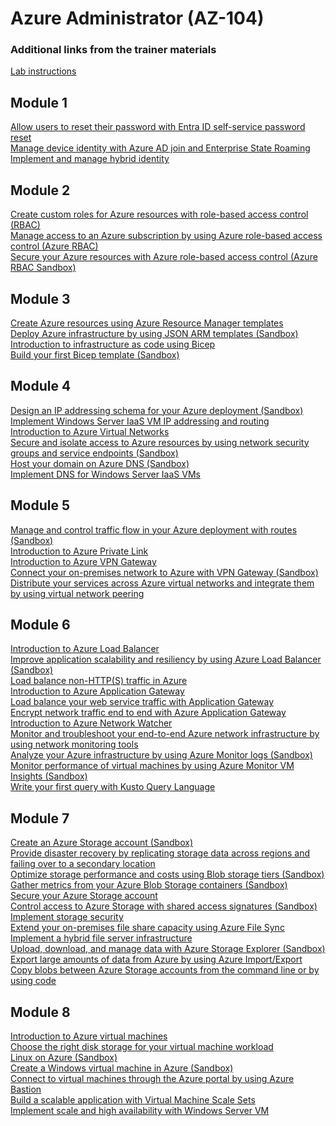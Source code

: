 # Azure Administrator (AZ-104)

### Additional links from the trainer materials

[Lab instructions](https://microsoftlearning.github.io/AZ-104-MicrosoftAzureAdministrator?WT.mc_id=AZ-MVP-5002880)

## Module 1
[Allow users to reset their password with Entra ID self-service password reset](https://learn.microsoft.com/training/modules/allow-users-reset-their-password?WT.mc_id=ES-MVP-5002880)\
[Manage device identity with Azure AD join and Enterprise State Roaming](https://learn.microsoft.com/training/modules/manage-device-identity-ad-join?WT.mc_id=ES-MVP-5002880)\
[Implement and manage hybrid identity](https://learn.microsoft.com/training/modules/implement-manage-hybrid-identity?WT.mc_id=ES-MVP-5002880)

## Module 2

[Create custom roles for Azure resources with role-based access control (RBAC)](https://learn.microsoft.com/training/modules/create-custom-azure-roles-with-rbac?WT.mc_id=ES-MVP-5002880)\
[Manage access to an Azure subscription by using Azure role-based access control (Azure RBAC)](https://learn.microsoft.com/training/modules/manage-subscription-access-azure-rbac?WT.mc_id=ES-MVP-5002880)\
[Secure your Azure resources with Azure role-based access control (Azure RBAC Sandbox)](https://learn.microsoft.com/training/modules/secure-azure-resources-with-rbacWT.mc_id=ES-MVP-5002880)

## Module 3

[Create Azure resources using Azure Resource Manager templates](https://learn.microsoft.com/training/modules/create-azure-resources-using-azure-resource-manager-templates?WT.mc_id=AZ-MVP-5002880)\
[Deploy Azure infrastructure by using JSON ARM templates (Sandbox)](https://learn.microsoft.com/training/modules/create-azure-resource-manager-template-vs-code?WT.mc_id=AZ-MVP-5002880)\
[Introduction to infrastructure as code using Bicep](https://learn.microsoft.com/training/modules/introduction-to-infrastructure-as-code-using-bicep?WT.mc_id=AZ-MVP-5002880)\
[Build your first Bicep template (Sandbox)](https://learn.microsoft.com/training/modules/build-first-bicep-template?WT.mc_id=AZ-MVP-5002880)

## Module 4

[Design an IP addressing schema for your Azure deployment (Sandbox)](https://learn.microsoft.com/training/modules/design-ip-addressing-for-azure?WT.mc_id=AZ-MVP-5002880)\
[Implement Windows Server IaaS VM IP addressing and routing](https://learn.microsoft.com/training/modules/implement-windows-server-iaas-virtual-machine-ip-addressing-routing?WT.mc_id=AZ-MVP-5002880)\
[Introduction to Azure Virtual Networks](https://learn.microsoft.com/training/modules/introduction-to-azure-virtual-networks?WT.mc_id=AZ-MVP-5002880)\
[Secure and isolate access to Azure resources by using network security groups and service endpoints (Sandbox)](https://learn.microsoft.com/training/modules/secure-and-isolate-with-nsg-and-service-endpoints?WT.mc_id=ES-MVP-5002880)\
[Host your domain on Azure DNS (Sandbox)](https://learn.microsoft.com/training/modules/host-domain-azure-dns?WT.mc_id=AZ-MVP-5002880)\
[Implement DNS for Windows Server IaaS VMs](https://learn.microsoft.com/training/modules/implement-dns-for-windows-server-iaas-virtual-machines?WT.mc_id=AZ-MVP-5002880)

## Module 5

[Manage and control traffic flow in your Azure deployment with routes (Sandbox)](https://learn.microsoft.com/training/modules/control-network-traffic-flow-with-routes?WT.mc_id=AZ-MVP-5002880)\
[Introduction to Azure Private Link](https://learn.microsoft.com/training/modules/introduction-azure-private-link?WT.mc_id=AZ-MVP-5002880)\
[Introduction to Azure VPN Gateway](https://learn.microsoft.com/training/modules/intro-to-azure-vpn-gateway?WT.mc_id=AZ-MVP-5002880)\
[Connect your on-premises network to Azure with VPN Gateway (Sandbox)](https://learn.microsoft.com/training/modules/connect-on-premises-network-with-vpn-gateway?WT.mc_id=AZ-MVP-5002880)\
[Distribute your services across Azure virtual networks and integrate them by using virtual network peering](https://learn.microsoft.com/training/modules/integrate-vnets-with-vnet-peering?WT.mc_id=AZ-MVP-5002880)

## Module 6

[Introduction to Azure Load Balancer](https://learn.microsoft.com/training/modules/intro-to-azure-load-balancer?WT.mc_id=AZ-MVP-5002880)\
[Improve application scalability and resiliency by using Azure Load Balancer (Sandbox)](https://learn.microsoft.com/training/modules/improve-app-scalability-resiliency-with-load-balancer?WT.mc_id=AZ-MVP-5002880)\
[Load balance non-HTTP(S) traffic in Azure](https://learn.microsoft.com/training/modules/load-balancing-non-https-traffic-azure?WT.mc_id=AZ-MVP-5002880)\
[Introduction to Azure Application Gateway](https://learn.microsoft.com/training/modules/intro-to-azure-application-gateway?WT.mc_id=AZ-MVP-5002880)\
[Load balance your web service traffic with Application Gateway](https://learn.microsoft.com/training/modules/load-balance-web-traffic-with-application-gateway?WT.mc_id=AZ-MVP-5002880)\
[Encrypt network traffic end to end with Azure Application Gateway](https://learn.microsoft.com/training/modules/end-to-end-encryption-with-app-gateway?WT.mc_id=AZ-MVP-5002880)\
[Introduction to Azure Network Watcher](https://learn.microsoft.com/training/modules/intro-to-azure-network-watcher?WT.mc_id=AZ-MVP-5002880)\
[Monitor and troubleshoot your end-to-end Azure network infrastructure by using network monitoring tools](https://learn.microsoft.com/training/modules/troubleshoot-azure-network-infrastructure?WT.mc_id=AZ-MVP-5002880)\
[Analyze your Azure infrastructure by using Azure Monitor logs (Sandbox)](https://learn.microsoft.com/training/modules/analyze-infrastructure-with-azure-monitor-logs?WT.mc_id=AZ-MVP-5002880)\
[Monitor performance of virtual machines by using Azure Monitor VM Insights (Sandbox)](https://learn.microsoft.com/training/modules/monitor-performance-using-azure-monitor-for-vms?WT.mc_id=AZ-MVP-5002880)\
[Write your first query with Kusto Query Language](https://learn.microsoft.com/training/modules/write-first-query-kusto-query-language?WT.mc_id=AZ-MVP-5002880)

## Module 7

[Create an Azure Storage account (Sandbox)](https://learn.microsoft.com/training/modules/create-azure-storage-account?WT.mc_id=AZ-MVP-5002880)\
[Provide disaster recovery by replicating storage data across regions and failing over to a secondary location](https://learn.microsoft.com/training/modules/provide-disaster-recovery-replicate-storage-data?WT.mc_id=AZ-MVP-5002880)\
[Optimize storage performance and costs using Blob storage tiers (Sandbox)](https://learn.microsoft.com/training/modules/optimize-archive-costs-blob-storage?WT.mc_id=AZ-MVP-5002880)\
[Gather metrics from your Azure Blob Storage containers (Sandbox)](https://learn.microsoft.com/training/modules/gather-metrics-blob-storage?WT.mc_id=AZ-MVP-5002880)\
[Secure your Azure Storage account](https://learn.microsoft.com/training/modules/secure-azure-storage-account?WT.mc_id=ES-MVP-5002880)\
[Control access to Azure Storage with shared access signatures (Sandbox)](https://learn.microsoft.com/training/modules/control-access-to-azure-storage-with-sas?WT.mc_id=ES-MVP-5002880)\
[Implement storage security](https://learn.microsoft.com/training/modules/storage-security?WT.mc_id=ES-MVP-5002880)\
[Extend your on-premises file share capacity using Azure File Sync](https://learn.microsoft.com/training/modules/extend-share-capacity-with-azure-file-sync?WT.mc_id=AZ-MVP-5002880)\
[Implement a hybrid file server infrastructure](https://learn.microsoft.com/learn/modules/implement-hybrid-file-server-infrastructure?WT.mc_id=AZ-MVP-5002880)\
[Upload, download, and manage data with Azure Storage Explorer (Sandbox)](https://learn.microsoft.com/training/modules/upload-download-and-manage-data-with-azure-storage-explorer?WT.mc_id=AZ-MVP-5002880)\
[Export large amounts of data from Azure by using Azure Import/Export](https://learn.microsoft.com/training/modules/export-data-with-azure-import-export?WT.mc_id=AZ-MVP-5002880)\
[Copy blobs between Azure Storage accounts from the command line or by using code](https://learn.microsoft.com/training/paths/copy-blobs-from-command-line-and-code?WT.mc_id=AZ-MVP-5002880)

## Module 8

[Introduction to Azure virtual machines](https://learn.microsoft.com/training/modules/intro-to-azure-virtual-machines?WT.mc_id=AZ-MVP-5002880)\
[Choose the right disk storage for your virtual machine workload](https://learn.microsoft.com/en-us/training/modules/choose-the-right-disk-storage-for-vm-workload?WT.mc_id=AZ-MVP-5002880)\
[Linux on Azure (Sandbox)](https://docs.microsoft.com/learn/modules/create-linux-virtual-machine-in-azure?WT.mc_id=AZ-MVP-5002880)\
[Create a Windows virtual machine in Azure (Sandbox)](https://learn.microsoft.com/en-us/training/modules/create-windows-virtual-machine-in-azure?WT.mc_id=AZ-MVP-5002880)\
[Connect to virtual machines through the Azure portal by using Azure Bastion](https://learn.microsoft.com/en-us/training/modules/connect-vm-with-azure-bastion?WT.mc_id=AZ-MVP-5002880)\
[Build a scalable application with Virtual Machine Scale Sets](https://learn.microsoft.com/en-us/training/modules/build-app-with-scale-sets?WT.mc_id=AZ-MVP-5002880)\
[Implement scale and high availability with Windows Server VM](https://learn.microsoft.com/en-us/training/modules/implement-scale-high-availability-windows-server-virtual-machine?WT.mc_id=AZ-MVP-5002880)